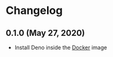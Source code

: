 # Changelog

## 0.1.0 (May 27, 2020)

- Install Deno inside the [Docker](https://www.docker.com/) image
